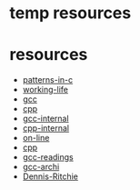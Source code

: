 temp resources
==============


# resources
+ [patterns-in-c](https://github.com/huawenyu/Design-Patterns-in-C)
+ [working-life](https://legacy.gitbook.com/book/wirelessr/working-life/details)
+ [gcc](https://gcc.gnu.org/onlinedocs/)
+ [cpp](https://gcc.gnu.org/onlinedocs/gcc-8.2.0/cpp.pdf)
+ [gcc-internal](https://gcc.gnu.org/onlinedocs/gccint/)
+ [cpp-internal](https://gcc.gnu.org/onlinedocs/cppinternals/)
+ [on-line](https://en.wikibooks.org/wiki/C_Programming/Preprocessor_directives_and_macros)
+ [cpp](https://en.wikipedia.org/wiki/C_preprocessor)
+ [gcc-readings](https://gcc.gnu.org/readings.html)
+ [gcc-archi](https://en.wikibooks.org/wiki/GNU_C_Compiler_Internals/GNU_C_Compiler_Architecture)
+ [Dennis-Ritchie](https://www.bell-labs.com/usr/dmr/www/chist.html)


